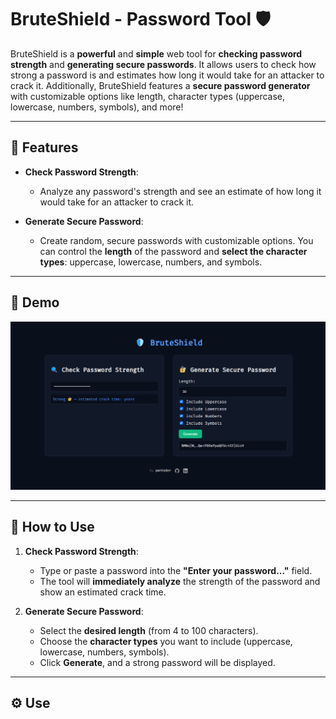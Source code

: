 # BruteShield - Password Tool 🛡️

BruteShield is a **powerful** and **simple** web tool for **checking password strength** and **generating secure passwords**. It allows users to check how strong a password is and estimates how long it would take for an attacker to crack it. Additionally, BruteShield features a **secure password generator** with customizable options like length, character types (uppercase, lowercase, numbers, symbols), and more!

---

## 🚀 Features

- **Check Password Strength**: 
  - Analyze any password's strength and see an estimate of how long it would take for an attacker to crack it.

- **Generate Secure Password**: 
  - Create random, secure passwords with customizable options. You can control the **length** of the password and **select the character types**: uppercase, lowercase, numbers, and symbols.

---

## 📸 Demo

![BruteShield Demo](bruteshieldsc.png)

---

## 📘 How to Use

1. **Check Password Strength**:
   - Type or paste a password into the **"Enter your password..."** field.
   - The tool will **immediately analyze** the strength of the password and show an estimated crack time.

2. **Generate Secure Password**:
   - Select the **desired length** (from 4 to 100 characters).
   - Choose the **character types** you want to include (uppercase, lowercase, numbers, symbols).
   - Click **Generate**, and a strong password will be displayed.

---

## ⚙️ Use

